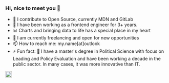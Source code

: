 ### Hi, nice to meet you 👋

- 📖 I contribute to Open Source, currently MDN and GitLab
- 🔭 I have been working as a frontend engineer for 3+ years. 
- 📊 Charts and bringing data to life has a special place in my heart
- 💼 I am currently freelancing and open for new opportunities
- 📫 How to reach me: my.name[at]outlook
- ⚡ Fun fact: 🌱 I have a master's degree in Political Science with focus on Leading and Policy Evaluation and have been working a decade in the public sector. In many cases, it was more innovative than IT. 


<img height="20" src="https://ziadoua.github.io/m3-Markdown-Badges/badges/Hacktoberfest2023/hacktoberfest20232.svg">
<!--
**evelinabe/evelinabe** is a ✨ _special_ ✨ repository because its `README.md` (this file) appears on your GitHub profile.

[![An image of @evelinabe's Holopin badges, which is a link to view their full Holopin profile](https://holopin.me/evelinabe)](https://holopin.io/@evelinabe)

Here are some ideas to get you started:

- 🔭 I’m currently working on ...
- 🌱 I’m currently learning ...
- 👯 I’m looking to collaborate on ...
- 🤔 I’m looking for help with ...
- 💬 Ask me about ...

- 😄 Pronouns: ...

-->
